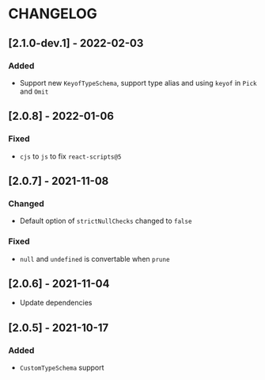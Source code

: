 # CHANGELOG

## [2.1.0-dev.1] - 2022-02-03
### Added
- Support new `KeyofTypeSchema`, support type alias and using `keyof` in `Pick` and `Omit`
## [2.0.8] - 2022-01-06
### Fixed
- `cjs` to `js` to fix `react-scripts@5`

## [2.0.7] - 2021-11-08
### Changed
- Default option of `strictNullChecks` changed to `false`
### Fixed
- `null` and `undefined` is convertable when `prune`

## [2.0.6] - 2021-11-04
- Update dependencies
## [2.0.5] - 2021-10-17
### Added
- `CustomTypeSchema` support
